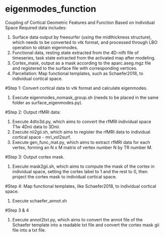 # eigenmodes_function
Coupling of Cortical Geometric Features and Function Based on Individual Space
Required data includes:
1. Surface data output by freesurfer (using the midthickness structure), which needs to be converted to vtk format, and processed through LBO operation to obtain eigenmodes.
2. Functional data, resting state extracted from the 4D-nifti file of timeseries, task state extracted from the activated map after modeling.
3. Cortex_mask, output as a mask according to the aparc.aseg.mgz file and registered to the surface file with corresponding vertices.
4. Parcellation: Map functional templates, such as Schaefer2018, to individual cortical space.
   
#Step 1: Convert cortical data to vtk format and calculate eigenmodes.
1. Execute eigenmodes_nomask_group.sh (needs to be placed in the same folder as surface_eigenmodes.py).
   
#Step 2: Output rfMRI data:
1. Execute 4dto3d.py, which aims to convert the rfMRI individual space T1w 4Dnii data to 3Dnii.
2. Execute nii2gii.sh, which aims to register the rfMRI data to individual cortical space - mri_vol2surf.
3. Execute gen_func_mat.py, which aims to extract rfMRI data for each vertex, forming an N x M matrix of vertex number N by TR number M.
   
#Step 3: Output cortex mask.
1. Execute mask2gii.sh, which aims to compute the mask of the cortex in individual space, setting the cortex label to 1 and the rest to 0, then project the cortex mask to individual cortical space.
   
#Step 4: Map functional templates, like Schaefer2018, to individual cortical space.
1. Execute schaefer_annot.sh

#Step 3 & 4

1. Execute annot2txt.py, which aims to convert the annot file of the Schaefer template into a readable txt file and convert the cortex mask gii file into a txt file.

